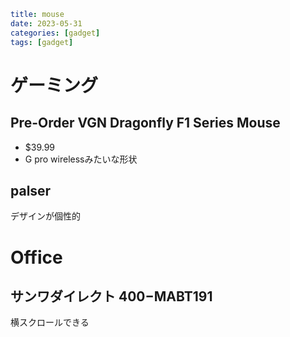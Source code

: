 ```yaml
title: mouse
date: 2023-05-31
categories: [gadget]
tags: [gadget]
```

# ゲーミング

## Pre-Order VGN Dragonfly F1 Series Mouse
- $39.99
- G pro wirelessみたいな形状

## palser

デザインが個性的

# Office

## サンワダイレクト 400−MABT191

横スクロールできる
